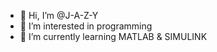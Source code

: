 - 👋 Hi, I’m @J-A-Z-Y
- 👀 I’m interested in programming
- 🌱 I’m currently learning MATLAB & SIMULINK


<!---
J-A-Z-Y/J-A-Z-Y is a ✨ special ✨ repository because its `README.md` (this file) appears on your GitHub profile.
You can click the Preview link to take a look at your changes.
--->
